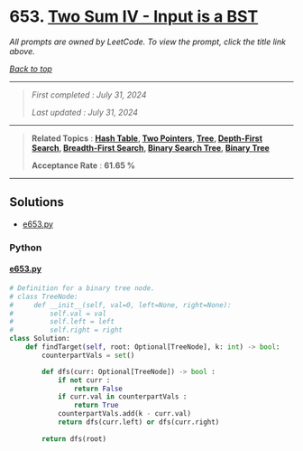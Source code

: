 # 653. [Two Sum IV - Input is a BST](<https://leetcode.com/problems/two-sum-iv-input-is-a-bst>)

*All prompts are owned by LeetCode. To view the prompt, click the title link above.*

*[Back to top](<../README.md>)*

------

> *First completed : July 31, 2024*
>
> *Last updated : July 31, 2024*

------

> **Related Topics** : **[Hash Table](<by_topic/Hash Table.md>), [Two Pointers](<by_topic/Two Pointers.md>), [Tree](<by_topic/Tree.md>), [Depth-First Search](<by_topic/Depth-First Search.md>), [Breadth-First Search](<by_topic/Breadth-First Search.md>), [Binary Search Tree](<by_topic/Binary Search Tree.md>), [Binary Tree](<by_topic/Binary Tree.md>)**
>
> **Acceptance Rate** : **61.65 %**

------

## Solutions

- [e653.py](<../my-submissions/e653.py>)
### Python
#### [e653.py](<../my-submissions/e653.py>)
```Python
# Definition for a binary tree node.
# class TreeNode:
#     def __init__(self, val=0, left=None, right=None):
#         self.val = val
#         self.left = left
#         self.right = right
class Solution:
    def findTarget(self, root: Optional[TreeNode], k: int) -> bool:
        counterpartVals = set()

        def dfs(curr: Optional[TreeNode]) -> bool :
            if not curr :
                return False
            if curr.val in counterpartVals :
                return True
            counterpartVals.add(k - curr.val)
            return dfs(curr.left) or dfs(curr.right)
        
        return dfs(root)
```

